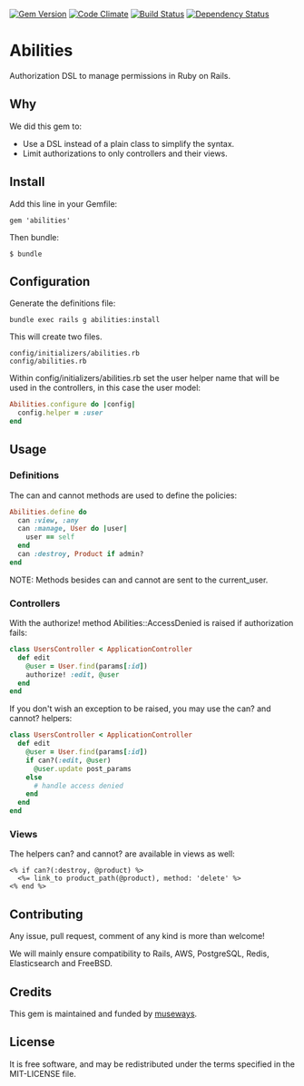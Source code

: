 [![Gem Version](https://badge.fury.io/rb/abilities.svg)](http://badge.fury.io/rb/abilities)
[![Code Climate](https://codeclimate.com/github/museways/abilities/badges/gpa.svg)](https://codeclimate.com/github/museways/abilities)
[![Build Status](https://travis-ci.org/museways/abilities.svg)](https://travis-ci.org/museways/abilities)
[![Dependency Status](https://gemnasium.com/museways/abilities.svg)](https://gemnasium.com/museways/abilities)

# Abilities

Authorization DSL to manage permissions in Ruby on Rails.

## Why

We did this gem to:

- Use a DSL instead of a plain class to simplify the syntax.
- Limit authorizations to only controllers and their views.

## Install

Add this line in your Gemfile:
```
gem 'abilities'
```

Then bundle:
```
$ bundle
```

## Configuration

Generate the definitions file:
```
bundle exec rails g abilities:install
```

This will create two files.

```
config/initializers/abilities.rb
config/abilities.rb
```

Within config/initializers/abilities.rb set the user helper name that will be used in the controllers, in this case the user model:
```ruby
Abilities.configure do |config|
  config.helper = :user
end
```

## Usage

### Definitions

The can and cannot methods are used to define the policies:
```ruby
Abilities.define do
  can :view, :any
  can :manage, User do |user|
    user == self
  end
  can :destroy, Product if admin?
end
```

NOTE: Methods besides can and cannot are sent to the current_user.

### Controllers

With the authorize! method Abilities::AccessDenied is raised if authorization fails:
```ruby
class UsersController < ApplicationController
  def edit
    @user = User.find(params[:id])
    authorize! :edit, @user
  end
end
```

If you don't wish an exception to be raised, you may use the can? and cannot? helpers:
```ruby
class UsersController < ApplicationController
  def edit
    @user = User.find(params[:id])
    if can?(:edit, @user)
      @user.update post_params
    else
      # handle access denied
    end
  end
end
```

### Views

The helpers can? and cannot? are available in views as well:
```erb
<% if can?(:destroy, @product) %>
  <%= link_to product_path(@product), method: 'delete' %>
<% end %>
```

## Contributing

Any issue, pull request, comment of any kind is more than welcome!

We will mainly ensure compatibility to Rails, AWS, PostgreSQL, Redis, Elasticsearch and FreeBSD.

## Credits

This gem is maintained and funded by [museways](https://github.com/museways).

## License

It is free software, and may be redistributed under the terms specified in the MIT-LICENSE file.
